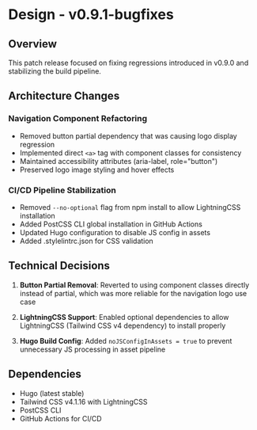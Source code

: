 # Design - v0.9.1-bugfixes

## Overview
This patch release focused on fixing regressions introduced in v0.9.0 and stabilizing the build pipeline.

## Architecture Changes

### Navigation Component Refactoring
- Removed button partial dependency that was causing logo display regression
- Implemented direct `<a>` tag with component classes for consistency
- Maintained accessibility attributes (aria-label, role="button")
- Preserved logo image styling and hover effects

### CI/CD Pipeline Stabilization
- Removed `--no-optional` flag from npm install to allow LightningCSS installation
- Added PostCSS CLI global installation in GitHub Actions
- Updated Hugo configuration to disable JS config in assets
- Added .stylelintrc.json for CSS validation

## Technical Decisions

1. **Button Partial Removal**: Reverted to using component classes directly instead of partial, which was more reliable for the navigation logo use case

2. **LightningCSS Support**: Enabled optional dependencies to allow LightningCSS (Tailwind CSS v4 dependency) to install properly

3. **Hugo Build Config**: Added `noJSConfigInAssets = true` to prevent unnecessary JS processing in asset pipeline

## Dependencies
- Hugo (latest stable)
- Tailwind CSS v4.1.16 with LightningCSS
- PostCSS CLI
- GitHub Actions for CI/CD
